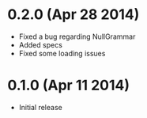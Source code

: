 0.2.0 (Apr 28 2014)
===================

* Fixed a bug regarding NullGrammar
* Added specs
* Fixed some loading issues

0.1.0 (Apr 11 2014)
===================

* Initial release
